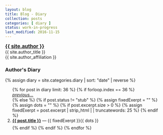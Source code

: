 ```yaml
---
layout: blog
title: Blog - Diary
collection: posts 
categories: [ diary ]
status: work-in-progress
last_modified: 2016-11-15
--- 
```


<div class = "author-block">
<a href="{{ site.author_url }}" style="font-weight: bold;font-size:120%;">{{ site.author }}</a><br>
{{ site.author_title }}<br>
{{ site.author_affiliation }}<br>
</div>

### Author's Diary

{% assign diary = site.categories.diary | sort: "date" | reverse %}
<ol>
  {% for post in diary limit: 36 %}
   {% if forloop.index == 36 %}
<li style="list-style-type:none;"><em><a href="{{ page.url }}">previous...</a></em></li>
   {% else %}
   {% if post.status != "stub" %}
   {% assign fixedExerpt = "" %}
   {% assign dots = "" %}
   {% if post.excerpt.size > 0 %}
        {% assign fixedExerpt = post.excerpt | strip_html | | truncatewords: 25 %}
   {% endif %}
<li style="margin-bottom: 0.5em;"><strong><a href="{{ post.url }}">{{ post.title }}</a></strong> &mdash; {{ fixedExerpt }}{{ dots }}</li>
{% endif %}
{% endif %}
  {% endfor %}
</ol>
